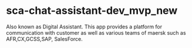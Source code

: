 # sca-chat-assistant-dev_mvp_new
Also known as Digital Assistant. This app provides a platform for communication with customer as well as various teams of maersk such as AFR,CX,GCSS,SAP, SalesForce.
